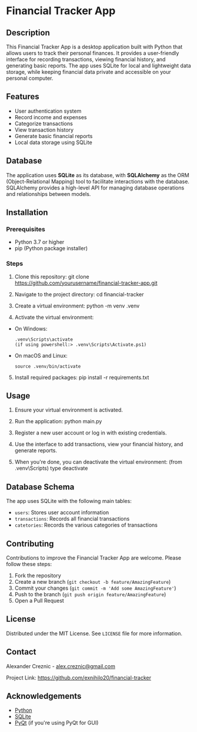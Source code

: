 # Financial Tracker App

## Description
This Financial Tracker App is a desktop application built with Python that allows users to track their personal finances. It provides a user-friendly interface for recording transactions, viewing financial history, and generating basic reports. The app uses SQLite for local and lightweight data storage, while keeping financial data private and accessible on your personal computer.

## Features
- User authentication system
- Record income and expenses
- Categorize transactions
- View transaction history
- Generate basic financial reports
- Local data storage using SQLite

## Database

The application uses **SQLite** as its database, with **SQLAlchemy** as the ORM (Object-Relational Mapping) tool to facilitate interactions with the database. SQLAlchemy provides a high-level API for managing database operations and relationships between models.

## Installation

### Prerequisites
- Python 3.7 or higher
- pip (Python package installer)

### Steps
1. Clone this repository:
git clone https://github.com/yourusername/financial-tracker-app.git


2. Navigate to the project directory:
cd financial-tracker


3. Create a virtual environment:
python -m venv .venv


4. Activate the virtual environment:
- On Windows:
  ```
  .venv\Scripts\activate
  (if using powershell:> .venv\Scripts\Activate.ps1)
  ```
- On macOS and Linux:
  ```
  source .venv/bin/activate
  ```

5. Install required packages:
pip install -r requirements.txt


## Usage
1. Ensure your virtual environment is activated.

2. Run the application:
python main.py


3. Register a new user account or log in with existing credentials.

4. Use the interface to add transactions, view your financial history, and generate reports.

5. When you're done, you can deactivate the virtual environment:
 (from .venv\Scripts\) type deactivate

## Database Schema
The app uses SQLite with the following main tables:
- `users`: Stores user account information
- `transactions`: Records all financial transactions
- `catetories`: Records the various categories of transactions

## Contributing
Contributions to improve the Financial Tracker App are welcome. Please follow these steps:

1. Fork the repository
2. Create a new branch (`git checkout -b feature/AmazingFeature`)
3. Commit your changes (`git commit -m 'Add some AmazingFeature'`)
4. Push to the branch (`git push origin feature/AmazingFeature`)
5. Open a Pull Request

## License
Distributed under the MIT License. See `LICENSE` file for more information.

## Contact
Alexander Creznic - alex.creznic@gmail.com

Project Link: https://github.com/exnihilo20/financial-tracker

## Acknowledgements
- [Python](https://www.python.org/)
- [SQLite](https://www.sqlite.org/index.html)
- [PyQt](https://riverbankcomputing.com/software/pyqt/intro) (if you're using PyQt for GUI)
